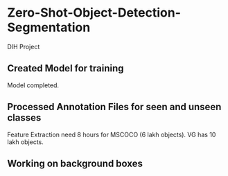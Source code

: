 # Zero-Shot-Object-Detection-Segmentation
DIH Project

## Created Model for training
Model completed.

## Processed Annotation Files for seen and unseen classes
Feature Extraction need 8 hours for MSCOCO (6 lakh objects).
VG has 10 lakh objects.

## Working on background boxes
